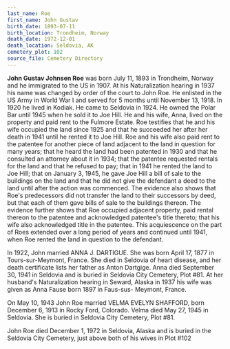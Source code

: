 ```yaml
---
last_name: Roe
first_name: John Gustav
birth_date: 1893-07-11
birth_location: Trondheim, Norway
death_date: 1972-12-01
death_location: Seldovia, AK
cemetery_plot: 102
source_file: Cemetery Directory
---
```

**John Gustav Johnsen Roe**  was born July 11, 1893 in Trondheim, Norway and he immigrated to the US in 1907. At his Naturalization hearing in 1937 his name was changed by order of the court to John Roe. He enlisted in the US Army in World War I and served for 5 months until November 13, 1918. In 1920 he lived in Kodiak.
He came to Seldovia in 1924.  He owned the Polar Bar until 1945 when he sold it to Joe Hill.  He and his wife, Anna, lived on the property and paid rent to the Fulmore Estate.  Roe testifies that he and his wife occupied the land since 1925 and that he succeeded her after her death in 1941 until he rented it to Joe Hill. Roe and his wife also paid rent to the patentee for another piece of land adjacent to the land in question for many years; that he heard the land had been patented in 1930 and that he consulted an attorney about it in 1934; that the patentee requested rentals for the land and that he refused to pay; that in 1941 he rented the land to Joe Hill; that on January 3, 1945, he gave Joe Hill a bill of sale to the buildings on the land and that he did not give the defendant a deed to the land until after the action was commenced. The evidence also shows that Roe's predecessors did not transfer the land to their successors by deed, but that each of them gave bills of sale to the buildings thereon.  The evidence further shows that Roe occupied adjacent property, paid rental thereon to the patentee and acknowledged patentee's title thereto; that his wife also acknowledged title in the patentee. This acquiescence on the part of Roes extended over a long period of years and continued until 1941, when Roe rented the land in question to the defendant. 


In 1922, John married ANNA J. DARTIGUE.  She was born April 17, 1877 in Tours-sur-Meymont, France.  She died in Seldovia of heart disease, and her death certificate lists her father as Anton Dartgige.  Anna died September 30, 1941 in Seldovia and is buried in Seldovia City Cemetery, Plot #81. At her husband's Naturalization hearing in Seward, Alaska  in 1937 his wife was given as Anna Fause born 1897 in Faus-sus- Meymont, France.

On May 10, 1943 John Roe married  VELMA EVELYN SHAFFORD, born December 6, 1913 in Rocky Ford, Colorado.  Velma died May 27, 1945 in Seldovia.  She is buried in Seldovia City Cemetery, Plot #81.  

John Roe died December 1, 1972 in Seldovia, Alaska and is buried in the Seldovia City Cemetery, just above both of his wives in Plot #102

